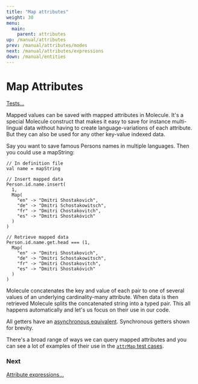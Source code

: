 ```yaml
---
title: "Map attributes"
weight: 30
menu:
  main:
    parent: attributes
up: /manual/attributes
prev: /manual/attributes/modes
next: /manual/attributes/expressions
down: /manual/entities
---
```


# Map Attributes

[Tests...](https://github.com/scalamolecule/molecule/tree/master/coretests/src/test/scala/molecule/coretests/attrMap)

Mapped values can be saved with mapped attributes in Molecule. It's a special Molecule construct that makes
it easy to save for instance multi-lingual data without having to create language-variations of each attribute.
But they can also be used for any other key-value indexed data. 

Say you want to save famous Persons names in multiple languages. Then you could use a mapString:

```
// In definition file
val name = mapString
 
// Insert mapped data
Person.id.name.insert(
  1, 
  Map(
    "en" -> "Dmitri Shostakovich",
    "de" -> "Dmitri Schostakowitsch",
    "fr" -> "Dmitri Chostakovitch",
    "es" -> "Dmitri Shostakóvich"
  )
)

// Retrieve mapped data
Person.id.name.get.head === (1, 
  Map(
    "en" -> "Dmitri Shostakovich",
    "de" -> "Dmitri Schostakowitsch",
    "fr" -> "Dmitri Chostakovitch",
    "es" -> "Dmitri Shostakóvich"
  )
)
```

Molecule concatenates the key and value of each pair to one of several values of an underlying cardinality-many attribute. When
data is then retrieved Molecule splits the concatenated string into a typed pair. This all happens automatically and let's us focus 
 on their use in our code.

All getters have an [asynchronous equivalent](/manual/attributes/basics). Synchronous getters shown for brevity.

There's a broad range of ways we can query mapped attributes and you can see a lot of examples of their use in 
the [`attrMap` test cases](https://github.com/scalamolecule/molecule/tree/master/coretests/src/test/scala/molecule/coretests/attrMap).



### Next

[Attribute expressions...](/manual/attributes/expressions)